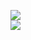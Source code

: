 [![](https://img.shields.io/badge/Made%20With-Github%20Spray-lightgrey.svg?style=for-the-badge&logo=github)](https://github.com/Annihil/github-spray#30219)  
[![](https://i.imgur.com/2DrTn0Z.gif)](https://github.com/Annihil/github-spray)